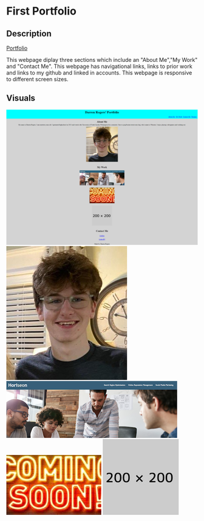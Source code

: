 # First Portfolio

## Description
[Portfolio](https://darren-rogers.github.io/first-Portfolio/)

This webpage diplay three sections which include an "About Me","My Work" and "Contact Me". This webpage has navigational links, links to prior work and links to my github and linked in accounts.  This webpage is responsive to different screen sizes.

## Visuals
![Portfolio](./assets/images/Darren-Rogers-Portfolio.png)
![Darren Rogers](./assets/images/image_6487327.JPG)
![Horiseon Refactor Project](./assets/images/Horiseon-Search-Optimazation.png)
![Coming Soon](./assets/images/coming%20soon%20(1).jpg)
![Placeholder Image](./assets/images/placeholder.jpg)